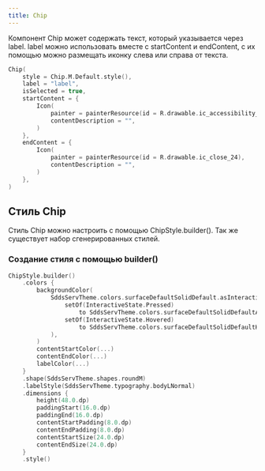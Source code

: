 ```yaml
---
title: Chip
--- 
```


Компонент Chip может содержать текст, который указывается через label.
label можно использовать вместе с startContent и endContent, с их помощью можно размещать иконку слева или справа от текста.

```kotlin
Chip(
    style = Chip.M.Default.style(),
    label = "label",
    isSelected = true,
    startContent = {
        Icon(
            painter = painterResource(id = R.drawable.ic_accessibility_24),
            contentDescription = "",
        )
    },
    endContent = {
        Icon(
            painter = painterResource(id = R.drawable.ic_close_24),
            contentDescription = "",
        )
    },
)
```

## Стиль Chip

Стиль Chip можно настроить с помощью ChipStyle.builder(). Так же существует набор сгенерированных стилей.

### Создание стиля с помощью builder()

```kotlin
ChipStyle.builder()
    .colors {
        backgroundColor(
            SddsServTheme.colors.surfaceDefaultSolidDefault.asInteractive(
                setOf(InteractiveState.Pressed)
                    to SddsServTheme.colors.surfaceDefaultSolidDefaultActive,
                setOf(InteractiveState.Hovered)
                    to SddsServTheme.colors.surfaceDefaultSolidDefaultHover,
            ),
        )
        contentStartColor(...)
        contentEndColor(...)
        labelColor(...)
    }
    .shape(SddsServTheme.shapes.roundM)
    .labelStyle(SddsServTheme.typography.bodyLNormal)
    .dimensions {
        height(48.0.dp)
        paddingStart(16.0.dp)
        paddingEnd(16.0.dp)
        contentStartPadding(8.0.dp)
        contentEndPadding(8.0.dp)
        contentStartSize(24.0.dp)
        contentEndSize(24.0.dp)
    }
    .style()
```
